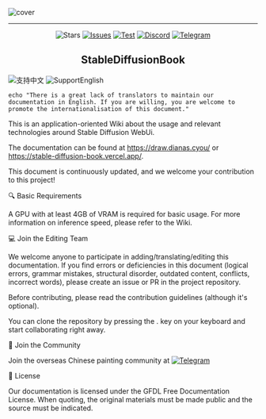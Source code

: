 ![cover](https://raw.githubusercontent.com/sudoskys/StableDiffusionBook/main/cover_main.png)

------------------------------------

<p align="center">
  <img src="https://img.shields.io/github/stars/sudoskys/StableDiffusionBook.svg" alt="Stars">
  <a href="https://github.com/sudoskys/StableDiffusionBook/issues"><img src="https://img.shields.io/github/issues/sudoskys/StableDiffusionBook" alt="Issues"></a>
  <a href="https://github.com/sudoskys/StableDiffusionBook/actions/workflows/ci.yml"><img src="https://github.com/sudoskys/StableDiffusionBook/actions/workflows/ci.yml/badge.svg" alt="Test"></a>
  <a href="https://discord.gg/vhsArSSA6K"><img src="https://img.shields.io/discord/1033769426216046622?color=blue&label=Discord-Ai%E7%BB%98%E7%94%BB%E4%B8%AD%E6%96%87%E7%BB%84" alt="Discord"></a>
  <a href="https://t.me/StableDiffusion_CN"><img src="https://img.shields.io/badge/Telegram-Group-blue" alt="Telegram"></a>
</p>

<h2 align="center">StableDiffusionBook</h2>

<img src="https://img.shields.io/badge/Lang-ZH-red" alt="支持中文"> <img src="https://img.shields.io/badge/Lang-EN-blue" alt="SupportEnglish">


```shell
echo "There is a great lack of translators to maintain our documentation in English. If you are willing, you are welcome to
promote the internationalisation of this document."
```

This is an application-oriented Wiki about the usage and relevant technologies around Stable Diffusion WebUi.

The documentation can be found at https://draw.dianas.cyou/ or https://stable-diffusion-book.vercel.app/.

This document is continuously updated, and we welcome your contribution to this project!

🔍 Basic Requirements

A GPU with at least 4GB of VRAM is required for basic usage. For more information on inference speed, please refer to the Wiki.

💻 Join the Editing Team

We welcome anyone to participate in adding/translating/editing this documentation. If you find errors or deficiencies in this document (logical errors, grammar mistakes, structural disorder, outdated content, conflicts, incorrect words), please create an issue or PR in the project repository.

Before contributing, please read the contribution guidelines (although it's optional).

You can clone the repository by pressing the . key on your keyboard and start collaborating right away.

🤝 Join the Community

Join the overseas Chinese painting community at <a href="https://t.me/StableDiffusion_CN"><img src="https://img.shields.io/badge/Telegram-Group-blue" alt="Telegram"></a>

📜 License

Our documentation is licensed under the GFDL Free Documentation License. When quoting, the original materials must be made public and the source must be indicated.